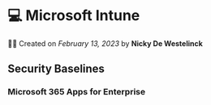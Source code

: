 # 💻 Microsoft Intune
🤵🏻 Created on *February 13, 2023* by **Nicky De Westelinck**

## Security Baselines 
### Microsoft 365 Apps for Enterprise 

